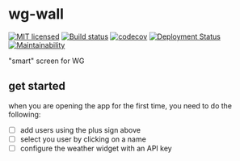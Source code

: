 # wg-wall

[![MIT licensed](https://img.shields.io/badge/license-MIT-blue.svg)](./LICENSE) 
[![Build status](https://ci.appveyor.com/api/projects/status/ph2vgkc3145yc047?svg=true)](https://ci.appveyor.com/project/famoser/wg-wall) 
[![codecov](https://codecov.io/gh/famoser/wg-wall/branch/master/graph/badge.svg)](https://codecov.io/gh/famoser/wg-wall) 
[![Deployment Status](https://famoser.visualstudio.com/wg-wall/_apis/build/status/wgwall%20-%20CI)](https://famoser.visualstudio.com/wg-wall/_build/latest?definitionId=1) 
[![Maintainability](https://sonarcloud.io/api/project_badges/measure?project=famoser_wg-wall&metric=sqale_rating)](https://sonarcloud.io/dashboard?id=famoser_wg-wall)  

"smart" screen for WG

## get started

when you are opening the app for the first time, you need to do the following:

- [ ] add users using the plus sign above
- [ ] select you user by clicking on a name
- [ ] configure the weather widget with an API key
